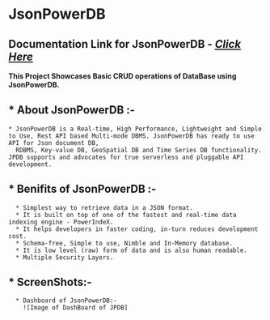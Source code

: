 # JsonPowerDB

## Documentation Link for JsonPowerDB - [*Click Here*](http://login2explore.com/jpdb/docs.html)

**This Project Showcases Basic CRUD operations of DataBase using JsonPowerDB.**

## * About JsonPowerDB :- 
    * JsonPowerDB is a Real-time, High Performance, Lightweight and Simple to Use, Rest API based Multi-mode DBMS. JsonPowerDB has ready to use API for Json document DB, 
      RDBMS, Key-value DB, GeoSpatial DB and Time Series DB functionality. JPDB supports and advocates for true serverless and pluggable API development.

## * Benifits of JsonPowerDB :- 
      * Simplest way to retrieve data in a JSON format.
      * It is built on top of one of the fastest and real-time data indexing engine - PowerIndeX.
      * It helps developers in faster coding, in-turn reduces development cost.
      * Schema-free, Simple to use, Nimble and In-Memory database.
      * It is low level (raw) form of data and is also human readable.
      * Multiple Security Layers.

## * ScreenShots:-
      * Dashboard of JsonPowerDB:-
        ![Image of DashBoard of JPDB]
